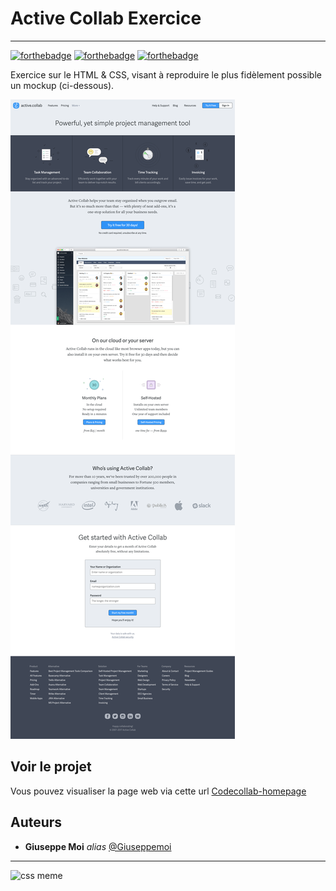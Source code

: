 # Active Collab Exercice
<hr>

[![forthebadge](https://forthebadge.com/images/badges/powered-by-coffee.svg)](https://forthebadge.com)
[![forthebadge](https://forthebadge.com/images/badges/uses-html.svg)](https://forthebadge.com)
[![forthebadge](https://forthebadge.com/images/badges/uses-css.svg)](https://forthebadge.com)

Exercice sur le HTML & CSS, visant à reproduire le plus fidèlement possible un mockup (ci-dessous).

![Mockup](assets/img/activecollab.png)

## Voir le projet

Vous pouvez visualiser la page web via cette url [Codecollab-homepage](https://giuseppemoi.github.io/CodeCollab-homepage/)

## Auteurs
* **Giuseppe Moi** _alias_ [@Giuseppemoi](https://github.com/Giuseppemoi)

<hr>

![css meme](https://media.giphy.com/media/13FrpeVH09Zrb2/giphy.gif)
